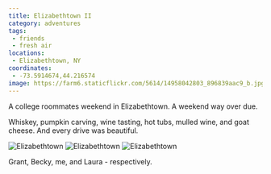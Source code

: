 ```yaml
---
title: Elizabethtown II
category: adventures
tags:
 - friends
 - fresh air
locations:
 - Elizabethtown, NY
coordinates:
 - -73.5914674,44.216574
image: https://farm6.staticflickr.com/5614/14958042803_896839aac9_b.jpg
---
```


A college roommates weekend in Elizabethtown. A weekend way over due.

Whiskey, pumpkin carving, wine tasting, hot tubs, mulled wine, and goat cheese. And every drive was beautiful.

<div class="photos">
<img src="https://farm6.staticflickr.com/5614/14958042803_896839aac9_b.jpg"  alt="Elizabethtown">
<img src="https://farm4.staticflickr.com/3955/15392190037_6de104e7ed_b.jpg" class="img-tall" alt="Elizabethtown">
<img src="https://farm6.staticflickr.com/5604/15391581469_16d1ea4a9d_b.jpg" alt="Elizabethtown" class="img-wide">
<p>Grant, Becky, me, and Laura - respectively.</p>
</div>
